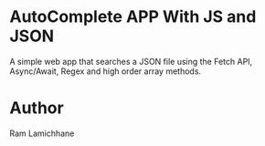 # AutoComplete APP With JS and JSON

A simple web app that searches a JSON file using the Fetch API, Async/Await, Regex and high order array methods.

# Author

Ram Lamichhane

```

```
